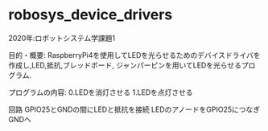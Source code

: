 # robosys_device_drivers
2020年:ロボットシステム学課題1

目的・概要:
RaspberryPi4を使用してLEDを光らせるためのデバイスドライバを作成し,LED,抵抗,ブレッドボード,
ジャンパーピンを用いてLEDを光らせるプログラム.

プログラムの内容:
0.LEDを消灯させる
1.LEDを点灯させる

回路
GPIO25とGNDの間にLEDと抵抗を接続
LEDのアノードをGPIO25につなぎGNDへ








